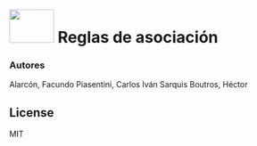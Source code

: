 # <img src="https://i.imgur.com/BGCvCDp.png" width="80px" height="60px">   Reglas de asociación

### Autores

Alarcón, Facundo
Piasentini, Carlos Iván
Sarquis Boutros, Héctor

License
----

MIT
